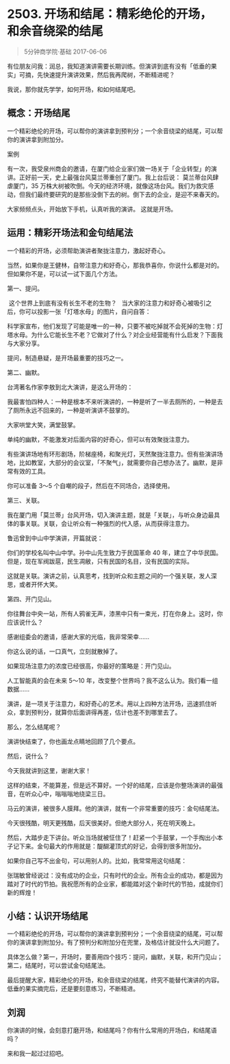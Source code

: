# 2503. 开场和结尾：精彩绝伦的开场，和余音绕梁的结尾
> 5分钟商学院·基础
2017-06-06

有位朋友问我：润总，我知道演讲需要长期训练。但演讲到底有没有「低垂的果实」可摘，先快速提升演讲效果，然后我再爬树，不断精进呢？

我说，那你就先学学，如何开场，和如何结尾吧。

## 概念：开场结尾
一个精彩绝伦的开场，可以帮你的演讲拿到预判分；一个余音绕梁的结尾，可以帮你的演讲拿到附加分。

案例

有一次，我受泉州商会的邀请，在厦门给企业家们做一场关于「企业转型」的演讲。正好前一天，史上最强台风莫兰蒂重创了厦门。我上台后说： 莫兰蒂台风肆虐厦门，35 万株大树被吹倒。今天的经济环境，就像这场台风。我们为救灾感动，但我们最终要研究的是那些没倒下去的树。倒下去的企业，是迎不来春天的。

大家频频点头，开始放下手机，认真听我的演讲。 这就是开场。

## 运用：精彩开场法和金句结尾法
一个精彩的开场，必须帮助演讲者聚拢注意力，激起好奇心。

当然，如果你是王健林，自带注意力和好奇心，那我恭喜你，你说什么都是对的。但如果你不是，可以试一试下面几个方法。

第一、提问。

 这个世界上到底有没有长生不老的生物？
 
当大家的注意力和好奇心被吸引之后，你可以投影一张「灯塔水母」的图片，自问自答：

科学家宣布，他们发现了可能是唯一的一种，只要不被吃掉就不会死掉的生物：灯塔水母。为什么它能长生不老？它做对了什么？对企业经营能有什么启发？下面我与大家分享。

提问，制造悬疑，是开场最重要的技巧之一。

第二、幽默。

台湾著名作家李敖到北大演讲，是这么开场的：

我最害怕四种人：一种是根本不来听演讲的，一种是听了一半去厕所的，一种是去了厕所永远不回来的，一种是听演讲不鼓掌的。

大家哄堂大笑，满堂鼓掌。

单纯的幽默，不能激发对后面内容的好奇心，但可以有效聚拢注意力。

有些演讲场地有环形剧场，阶梯座椅，和聚光灯，天然聚拢注意力。但有些演讲场地，比如教室，大部分的会议室，「不聚气」，就需要你自己想办法了。幽默，是非常有效的工具。

你可以准备 3～5 个自嘲的段子，然后在不同场合，选择使用。

第三、关联。

我在厦门用「莫兰蒂」台风开场，切入演讲主题，就是「关联」，与听众身边最具体的事关联。关联，会让听众有一种强烈的代入感，从而获得注意力。

鲁迅曾到中山中学演讲，开篇就说：

你们的学校名叫中山中学。孙中山先生致力于民国革命 40 年，建立了中华民国。但是，现在军阀跋扈，民生凋敝，只有民国的名目，没有民国的实际。

这就是关联。演讲之前，认真思考，找到听众和主题之间的一个强关联，发人深思，或者开怀大笑。

第四、开门见山。

你往舞台中央一站，所有人鸦雀无声，漆黑中只有一束光，打在你身上。这时，你应该说什么？

感谢组委会的邀请，感谢大家的光临，我非常荣幸……

你这么说的话，一口真气，立刻就散掉了。

如果现场注意力的浓度已经很高，你最好的策略是：开门见山。

人工智能真的会在未来 5～10 年，改变整个世界吗？我不这么认为。我们看一组数据……

演讲，是一项关于注意力，和好奇心的艺术。用以上四种方法开场，迅速抓住听众，拿到预判分，就算你后面讲得再差，估计也差不到哪里去了。

那么，怎么结尾呢？

演讲快结束了，你也画龙点睛地回顾了几个要点。

然后，说什么？

今天我就讲到这里，谢谢大家！

这样的结束，不能算差，但是远不算好。一个好的结尾，应该是你整场演讲的最强音，在听众心中，嗡嗡嗡地绕梁三日。

马云的演讲，被很多人膜拜。他的演讲，就有一个非常重要的技巧：金句结尾法。

今天很残酷，明天更残酷，后天很美好。但绝大部分人，死在明天晚上。

然后，大踏步走下讲台。听众当场就被怔住了！赶紧一个手鼓掌，一个手掏出小本子记下来。金句最大的作用就是：醍醐灌顶式的好记，会得到很多附加分。

如果你自己写不出金句，可以用别人的。比如，我常常用这句结尾：

张瑞敏曾经说过：没有成功的企业，只有时代的企业。所有企业的成功，都是因为踏对了时代的节拍。我祝愿所有的企业家，都能踏对这个新时代的节拍，成就你们新的辉煌！

## 小结：认识开场结尾
一个精彩绝伦的开场，可以帮你的演讲拿到预判分；一个余音绕梁的结尾，可以帮你的演讲拿到附加分。有了预判分和附加分在兜里，及格估计就没什么大问题了。

具体怎么做？第一，开场时，要善用四个技巧：提问，幽默，关联，和开门见山；第二，结尾时，可以尝试金句结尾法。

最后提醒大家，精彩绝伦的开场，和余音绕梁的结尾，终究不能替代演讲的内容。低垂的果实摘完后，还是要刻意练习，不断精进。

## 刘润
你演讲的时候，会刻意打磨开场，和结尾吗？你有什么常用的开场白，和结尾语吗？

来和我一起过过招吧。


